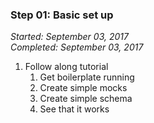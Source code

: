 ### Step 01: Basic set up

_Started: September 03, 2017_  
_Completed: September 03, 2017_

1. Follow along tutorial
	1. Get boilerplate running
	1. Create simple mocks
	2. Create simple schema
	3. See that it works
	